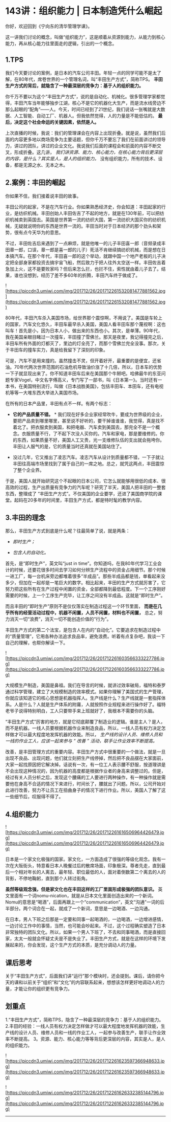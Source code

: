 # 143讲：组织能力 | 日本制造凭什么崛起

你好，欢迎回到《宁向东的清华管理学课》。

这一讲我们讨论的概念，叫做“组织能力”，这是顺着从资源到能力，从能力到核心能力，再从核心能力往里面走的逻辑，引出的一个概念。

## 1.TPS

我们今天要讨论的案例，是日本的汽车公司丰田。年轻一点的同学可能不是太了解，在80年代，席卷世界的一个管理名词，叫“丰田生产方式”，简称TPS。 **丰田生产方式的背后，就隐含了一种最深层的竞争力：基于人的组织能力。**

你千万不要以为这个“丰田生产方式”，说的是自动化、机械化。很多管理学家都觉得，丰田汽车当年能够独步江湖，核心不是它的机器化大生产，而是流水线旁边不那么起眼的“配角”——人。今天，时间已经到了21世纪，我们说话一张嘴就是大数据、人工智能、自动工厂、机器人。但我依然觉得，人的力量是不能低估的。 **最后，决定这个社会命运的关键因素，依然是人。**

上次直播的时候，我说：我们的管理课会在内容上出现折叠。就是说，虽然我们后面的内容更多地以商场竞争为主要话题，但你千万不要忘了我们在前面讲过的领导力，讲过的团队，讲过的企业文化。我说我们后面的课程会和前面的内容不断交叉，形成折叠。这几讲， *我们讲资源、能力、核心能力，在核心能力背后更深层的内容，是什么？其实是人，是人的组织能力。* 没有组织能力，所有的技术、设备，都是无源之水、无本之木。

## 2.案例：丰田的崛起

你如果不信，我们接着说丰田的故事。

丰田公司的起家，不是在汽车行业。你如果熟悉经济史，你会知道：丰田起家的行业，是纺织机械。丰田创始人丰田佐吉了不起的地方，就是在130年前，可以把纺织机械卖到英国去。英国是世界第一流的纺织大国，第一流纺织大国买你的纺织机械，无疑就说明你的东西是世界一流的。丰田当时对于日本经济的那个劲头和架势，很有点今天华为的意思。

不过，丰田佐吉后来遇到了一点麻烦，就是他唯一的儿子丰田喜一郎（音频录成丰田章一郎，口误，章一郎是喜一郎的儿子）死活不肯继续搞纺织机械，而是想在日本搞汽车。在那个年代，丰田喜一郎的这个举动，就跟中国一个地产老板的儿子决定把全部身家都投资去搞宇宙飞船，然后致力于把人往外太空送一样。丰田佐吉着急加上火，这不是要败家吗？但后来怎么拦，也拦不住，索性就由着儿子去了。结果，谁也没想到，经历了差不多60年的折腾，丰田汽车终于做成了。

![https://piccdn3.umiwi.com/img/201712/26/201712261532081477881562.jpg](https://piccdn3.umiwi.com/img/201712/26/201712261532081477881562.jpg)

80年代，丰田汽车杀入美国市场，给世界那个震惊啊，不用说了。美国是车轮上的国家，汽车文化悠久，丰田车最早杀入美国，美国人看丰田车那个蔑视啊：这也叫车！首先是小，因为日本人小，做出来的东西也小。其次，是单薄。90年代，我在美国亲眼目睹过一次撞车，丰田撞了雪佛兰。那天是夜里，我记得撞完之后，丰田车所有外面的灯都灭了，里边的灯全亮了，而那个雪佛兰完全没事。那次，关于丰田车的撞车实力，真是给我留下了深刻的印象。

可是，汽车不是用来撞的。虽然撞击不灵，但开着好开，最重要的是便宜，还省油。70年代两次世界范围的石油危机导致油价涨了十几倍，所以，日本车的优势一下子就显现出来了。你不知道丰田车后来在美国那个牛掰吧。哈佛最牛的东亚问题专家Vogel，中文名字傅高义，专门写了一部书，叫《日本第一》。当时还有一本书，在美国特别流行，叫做《日本战胜美国》，包括丰田车、本田车，还有电视机等等一大堆东西大举进入美国市场。

在所有的日本产品里，丰田有点不一样。有两个标志：

* **它的产品质量不错。** * 我们现在好多企业家经常吹牛，要成为世界级的企业，要把产品卖到哪里哪里，甚至说不好听的，要干掉谁谁谁，我觉得，真是找不着北了。把衣服卖到美国，和把电器、汽车卖到美国去，那完全不是一个概念。衣服质量不行，了不起下次没人买你的。汽车和家电，那是要维修的。你的东西，如果质量不好，美国人工又贵，光一支维修队伍的支出就会拖垮你。丰田让人服气的是，它的质量当时还真就在美国站住了。

* 没过几年，它又推出了凌志汽车。凌志汽车从设计到质量都不错，一下子就让丰田往高端市场里找到了属于自己的一席之地。总之，就凭这两点，丰田震惊了整个企业界。

于是，美国人就开始研究这个不起眼的日本公司，它怎么就能够用很低的成本、很高效的过程，生产出质量有竞争力的汽车呢？研究了半天，美国人把丰田的一整套东西，整理成了 “丰田生产方式”。不仅美国的企业要学，还进了美国商学院的课堂。起码在20多年的时间里，丰田生产方式，都是特时髦的教学内容。

## 3.丰田的理念

那么，丰田生产方式到底是什么呢？往最简单了说，就是两条：

* *即时生产；* 

* *包含人的自动化。* 

首先，是“即时生产”，英文叫“just in time”。你知道吗，在我80年代学习工业会计的时候，还要花很多时间去学习如何分辨生产流程中的资金占用细节。那个时候一进工厂，每一台机床旁边都堆着很多“半成品”。那些半成品都是钱，单看起来没多少，但加在一起却是一笔巨大的数字。相比起来，丰田的生产方式就厉害了，它努力把这些所有在生产过程中闲置的资金，全部都降到最低程度。下一个工序刚好需要的时候，上一个工序生产完毕，让工序之间没有半成品。这就是“即时生产”。

而且丰田的“即时生产”原则不是仅仅落实在制造过程这一个环节里面， **而是在几乎所有的经营活动过程中，机器不闲置，人员不闲置，材料也不闲置，** 总之，努力消灭一切“浪费”，消灭一切不能创造价值的“行为”。

丰田生产方式的第二个法宝，是包含人在内的“自动化”。它要追求在制造过程中的“质量管理”，它用各种办法追求良品率，避免浪费。听着有点复杂吧，我谈一下自己的理解，也帮你解读一下。

![https://piccdn3.umiwi.com/img/201712/26/201712261603566333227786.jpg](https://piccdn3.umiwi.com/img/201712/26/201712261603566333227786.jpg)

大规模生产制造，美国是鼻祖。我们在导言的时候，就讲过效率破局，福特和泰罗通过科学管理，建立了大规模制造的效率模式。如果你理解了美国式的生产管理，你就应该知道它的核心思想是机器指挥人。生产线是什么？生产线就是一套指挥体系。人是什么？人就是生产体系的附庸，人就按照作业规程来进行操作好了。福特老爷子说得特别明白，工人只要带手来上班就好了，我根本不需要你的头脑。

“丰田生产方式”厉害的地方，就是它彻底颠覆了制造业的逻辑。谁是主人？是人，而不是机器。一线人员要根据机器作业来制造良品，所以，一线人员有权力决定怎样做才可以最大程度地发挥机器的效能。所以， *生产线的设计人员、维修人员和一线的作业工人，应该一起来参与 “ 改善 ” 活动，联手让作业效率不断提高。*

改善，是丰田管理方式的重要内容。丰田生产方式中很重要的一个做法，就是一旦出现不良品、出现问题，他们就立刻把生产线停掉，然后把不良品摆在大家面前，大家一起找原因把它解决掉。话说有一次，有一位工人表示腰不舒服，按道理讲是不会出现这种情况的，因为机器的高度都是根据作业者的身高来调整过的。但是，经过有关人员分析之后，发现这个腰痛的工人要进行两种操作，有一种操作就是需要他在身高不合适的情况下来进行，时间长了，腰就出了问题。所以，公司开始对此进行改善，努力不让员工在扭曲身子的情况下进行作业。所以，美国人了解了这一些细节后，叹服得不得了。

## 4.组织能力

![https://piccdn3.umiwi.com/img/201712/26/201712261616506964426479.jpg](https://piccdn3.umiwi.com/img/201712/26/201712261616506964426479.jpg)

日本是一个家文化极强的国家。家文化，一方面造成了很强的等级化观念。我有一次在大阪街头，特意看日本人晚餐过后的散席场面，印象极深。尊者先走，直到最后一个相对年长的人离去，最年轻、职位最低的人，面对着倒数第二个离去的人的背影，不停地鞠躬，直到那个人转过街角。

 **虽然等级观念强，但是家文化也在丰田这样的工厂里面形成极强的团队意识。** 英文里面有一个词nomu-nication，就是从日本文化里面创造出来的一个新词。Nomu的意思是“喝酒”，后面再跟上一个“communication”，英文“沟通”一词的后半部分。两个词合在一起，就成了一个新词，意思是一边喝酒、一边沟通。

在日本，男人下班之后那是一定要和同事一起喝酒的，一边喝酒，一边增进感情，一边讨论工作中的事情，当然，也可能会吵起来。不过，这个过程确实塑造了日本非常独特的团队文化。所以，如果一个男人下班了，不去和同事喝酒，而是直接回家，太太一般就会怀疑丈夫是不是失业了。丰田生产方式，就是在这样的环境下发展起来的，你会发现，这个生产方式的本质，是充分调动人的力量。

## 课后思考

关于“丰田生产方式”，后面我们讲“运行”那个模块时，还会提到。课后，请你把今天的课和以前关于“组织”和“文化”的内容联系起来，想想该怎样更好地调动人的力量，才能让你的组织更有竞争力。

## 划重点

1.“丰田生产方式”，简称TPS，隐含了一种最深层的竞争力：基于人的组织能力。
2.丰田的经验：一线人员有权力决定怎样做才可以最大程度地发挥机器的效能，生产线的设计人员、维修人员和一线的作业工人，一起参与改善生产，联手让作业效率不断提高。
3。资源、能力、核心能力等等背后更深层的内容，其实是人，是人的组织能力。

![https://piccdn3.umiwi.com/img/201712/26/201712261623597366948633.jpg](https://piccdn3.umiwi.com/img/201712/26/201712261623597366948633.jpg)

![https://piccdn3.umiwi.com/img/201712/26/201712261626332385144796.jpg](https://piccdn3.umiwi.com/img/201712/26/201712261626332385144796.jpg)

---
